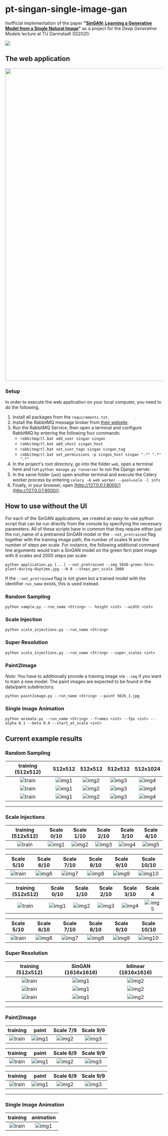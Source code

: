 # pt-singan-single-image-gan

Inofficial implementation of the paper __"[SinGAN: Learning a Generative Model from a Single Natural Image](https://arxiv.org/pdf/1905.01164.pdf)"__ as a project for the _Deep Generative Models_ lecture at TU Darmstadt SS2020.

<a href="https://github.com/jonasgrebe/pt-singan-single-image-gan/graphs/contributors">
  <img src="https://contributors-img.web.app/image?repo=jonasgrebe/pt-singan-single-image-gan" />
</a>

## The web application
<img src="https://github.com/jonasgrebe/pt-singan-single-image-gan/blob/master/img/ui.jpg" width="1000">

### Setup
In order to execute the web application on your local computer, you need to do the following.
1. Install all packages from the `requirements.txt`.
2. Install the RabbitMQ message broker from [their website](https://www.rabbitmq.com/install-windows.html#service).
3. Run the RabbitMQ Service, then open a terminal and configure RabbitMQ by entering the following four commands:
   * `rabbitmqctl.bat add_user singan singan`
   * `rabbitmqctl.bat add_vhost singan_host`
   * `rabbitmqctl.bat set_user_tags singan singan_tag`
   * `rabbitmqctl.bat set_permissions -p singan_host singan ".*" ".*" ".*" `
4. In the project's root directory, go into the folder `web`, open a terminal here and run `python manage.py runserver` 
to run the Django server.
5. In the same folder (`web`) open another terminal and execute the Celery worker process by entering
`celery -A web worker --pool=solo -l info`
6. Finally, in your browser, open [http://127.0.0.1:8000/](http://127.0.0.1:8000/).

## How to use without the UI

For each of the SinGAN applications, we created an easy-to-use python script that can be run directly from the console by specifying the necessary parameters. All of these scripts have in common that they require either just the run_name of a pretrained SinGAN model or the ```--not_pretrained``` flag together with the training image path, the number of scales N and the number of steps per scale. For instance, the following additional command line arguments would train a SinGAN model on the green fern plant image with 8 scales and 2000 steps per scale:

```console
python application.py [...] --not_pretrained --img 5026-green-fern-plant-during-daytime.jpg --N 8 --steps_per_scale 2000
```

If the ```--not_pretrained``` flag is not given but a trained model with the identifier ```run_name``` exists, this is used instead.

### Random Sampling

```console
python sample.py --run_name <String> -- height <int> --width <int>
```

### Scale Injection

```console
python scale_injections.py --run_name <String>
```

### Super Resolution

```console
python scale_injections.py --run_name <String> --super_scales <int>
```

### Paint2Image
_Note_: You have to additionally provide a training image via ```--img``` if you want to train a new model. The paint images are expected to be found in the data/paint subdirectory.

```console
python paint2image.py --run_name <String> --paint 5026_1.jpg
```
### Single Image Animation

```console
python animate.py --run_name <String> --frames <int> --fps <int> --alpha 0.1 --beta 0.9 --start_at_scale <int>
```

## Current example results

### Random Sampling

training (512x512)         |         512x512           |         512x512           |          512x512          |         512x1024
:-------------------------:|:-------------------------:|:-------------------------:|:-------------------------:|:-------------------------:
![train](https://github.com/jonasgrebe/pt-singan-single-image-gan/blob/master/data/5026-green-fern-plant-during-daytime.jpg) |![img1](https://github.com/jonasgrebe/pt-singan-single-image-gan/blob/master/samples/singan_5026/0_0.jpg) |![img2](https://github.com/jonasgrebe/pt-singan-single-image-gan/blob/master/samples/singan_5026/0_1.jpg) |![img3](https://github.com/jonasgrebe/pt-singan-single-image-gan/blob/master/samples/singan_5026/0_2.jpg) |![img4](https://github.com/jonasgrebe/pt-singan-single-image-gan/blob/master/samples/singan_5026/size_512x1024.jpg) 
![train](https://github.com/jonasgrebe/pt-singan-single-image-gan/blob/master/data/473-brown-rock-wall.jpg) |![img1](https://github.com/jonasgrebe/pt-singan-single-image-gan/blob/master/samples/singan_473/0_0.jpg) |![img2](https://github.com/jonasgrebe/pt-singan-single-image-gan/blob/master/samples/singan_473/0_1.jpg) |![img3](https://github.com/jonasgrebe/pt-singan-single-image-gan/blob/master/samples/singan_473/0_2.jpg) |![img4](https://github.com/jonasgrebe/pt-singan-single-image-gan/blob/master/samples/singan_473/size_512x1024.jpg) 
![train](https://github.com/jonasgrebe/pt-singan-single-image-gan/blob/master/data/1497-calm-body-of-water-near-tall-trees-during-daytime.jpg)  |![img1](https://github.com/jonasgrebe/pt-singan-single-image-gan/blob/master/samples/singan_1497/0_0.jpg) |![img2](https://github.com/jonasgrebe/pt-singan-single-image-gan/blob/master/samples/singan_1497/0_1.jpg) |![img3](https://github.com/jonasgrebe/pt-singan-single-image-gan/blob/master/samples/singan_1497/0_2.jpg) |![img4](https://github.com/jonasgrebe/pt-singan-single-image-gan/blob/master/samples/singan_1497/size_512x1024.jpg) 

----

### Scale Injections

training (512x512)         |         Scale 0/10           |         Scale 1/10           |          Scale 2/10          |         Scale 3/10   |         Scale 4/10
:-------------------------:|:-------------------------:|:-------------------------:|:-------------------------:|:-------------------------:|:-------------------------:
![train](https://github.com/jonasgrebe/pt-singan-single-image-gan/blob/master/data/5026-green-fern-plant-during-daytime.jpg) |![img1](https://github.com/jonasgrebe/pt-singan-single-image-gan/blob/master/samples/singan_5026/inj_0.jpg) |![img2](https://github.com/jonasgrebe/pt-singan-single-image-gan/blob/master/samples/singan_5026/inj_1.jpg) |![img3](https://github.com/jonasgrebe/pt-singan-single-image-gan/blob/master/samples/singan_5026/inj_2.jpg) |![img4](https://github.com/jonasgrebe/pt-singan-single-image-gan/blob/master/samples/singan_5026/inj_3.jpg) |![img5](https://github.com/jonasgrebe/pt-singan-single-image-gan/blob/master/samples/singan_5026/inj_4.jpg) 

Scale 5/10         |         Scale 6/10          |         Scale 7/10           |          Scale 8/10          |         Scale 9/10 |         Scale 10/10
:-------------------------:|:-------------------------:|:-------------------------:|:-------------------------:|:-------------------------:|:-------------------------:
![train](https://github.com/jonasgrebe/pt-singan-single-image-gan/blob/master/samples/singan_5026/inj_4.jpg) |![img6](https://github.com/jonasgrebe/pt-singan-single-image-gan/blob/master/samples/singan_5026/inj_5.jpg) |![img7](https://github.com/jonasgrebe/pt-singan-single-image-gan/blob/master/samples/singan_5026/inj_6.jpg) |![img8](https://github.com/jonasgrebe/pt-singan-single-image-gan/blob/master/samples/singan_5026/inj_7.jpg) |![img9](https://github.com/jonasgrebe/pt-singan-single-image-gan/blob/master/samples/singan_5026/inj_8.jpg) |![img10](https://github.com/jonasgrebe/pt-singan-single-image-gan/blob/master/samples/singan_5026/inj_9.jpg) |![img11](https://github.com/jonasgrebe/pt-singan-single-image-gan/blob/master/samples/singan_5026/inj_10.jpg)

training (512x512)         |         Scale 0/10           |         Scale 1/10          |          Scale 2/10          |         Scale 3/10   |         Scale 4
:-------------------------:|:-------------------------:|:-------------------------:|:-------------------------:|:-------------------------:|:-------------------------:
![train](https://github.com/jonasgrebe/pt-singan-single-image-gan/blob/master/data/473-brown-rock-wall.jpg) |![img1](https://github.com/jonasgrebe/pt-singan-single-image-gan/blob/master/samples/singan_473/inj_0.jpg) |![img2](https://github.com/jonasgrebe/pt-singan-single-image-gan/blob/master/samples/singan_473/inj_1.jpg) |![img3](https://github.com/jonasgrebe/pt-singan-single-image-gan/blob/master/samples/singan_473/inj_2.jpg) |![img4](https://github.com/jonasgrebe/pt-singan-single-image-gan/blob/master/samples/singan_473/inj_3.jpg) |![img5](https://github.com/jonasgrebe/pt-singan-single-image-gan/blob/master/samples/singan_473/inj_4.jpg) 

Scale 5/10         |         Scale 6/10          |         Scale 7/10           |          Scale 8/10          |         Scale 9/10 |         Scale 10/10
:-------------------------:|:-------------------------:|:-------------------------:|:-------------------------:|:-------------------------:|:-------------------------:
![train](https://github.com/jonasgrebe/pt-singan-single-image-gan/blob/master/samples/singan_473/inj_4.jpg) |![img6](https://github.com/jonasgrebe/pt-singan-single-image-gan/blob/master/samples/singan_473/inj_5.jpg) |![img7](https://github.com/jonasgrebe/pt-singan-single-image-gan/blob/master/samples/singan_473/inj_6.jpg) |![img8](https://github.com/jonasgrebe/pt-singan-single-image-gan/blob/master/samples/singan_473/inj_7.jpg) |![img9](https://github.com/jonasgrebe/pt-singan-single-image-gan/blob/master/samples/singan_473/inj_8.jpg) |![img10](https://github.com/jonasgrebe/pt-singan-single-image-gan/blob/master/samples/singan_473/inj_9.jpg) |![img11](https://github.com/jonasgrebe/pt-singan-single-image-gan/blob/master/samples/singan_473/inj_10.jpg)

### Super Resolution

training (512x512)         |       SinGAN  (1616x1616)     |         bilinear (1616x1616)          |  
:-------------------------:|:-------------------------:|:-------------------------:|
![train](https://github.com/jonasgrebe/pt-singan-single-image-gan/blob/master/data/5026-green-fern-plant-during-daytime.jpg) | ![img1](https://github.com/jonasgrebe/pt-singan-single-image-gan/blob/master/samples/singan_5026/img_sr_4r.jpg) | ![img2](https://github.com/jonasgrebe/pt-singan-single-image-gan/blob/master/samples/singan_5026/img_bilinear_4r.jpg)
![train](https://github.com/jonasgrebe/pt-singan-single-image-gan/blob/master/data/5739-black-nike-slide-sandals-on-swimming-pool.jpg) | ![img1](https://github.com/jonasgrebe/pt-singan-single-image-gan/blob/master/samples/singan_5739/img_sr_4r.jpg) | ![img2](https://github.com/jonasgrebe/pt-singan-single-image-gan/blob/master/samples/singan_5739/img_bilinear_4r.jpg)
![train](https://github.com/jonasgrebe/pt-singan-single-image-gan/blob/master/data/856-zebra-in-savanna.jpg) | ![img1](https://github.com/jonasgrebe/pt-singan-single-image-gan/blob/master/samples/singan_856/img_sr_4r.jpg) | ![img2](https://github.com/jonasgrebe/pt-singan-single-image-gan/blob/master/samples/singan_856/img_bilinear_4r.jpg)

----

### Paint2Image
training       |       paint   |   Scale 7/9   |    Scale 9/9
:-------------------------:|:-------------------------:|:-------------------------:|:-------------------------:|
![train](https://github.com/jonasgrebe/pt-singan-single-image-gan/blob/master/data/5026-green-fern-plant-during-daytime.jpg)  | ![img1](https://github.com/jonasgrebe/pt-singan-single-image-gan/blob/master/data/paint/5026_1.jpg)| ![img2](https://github.com/jonasgrebe/pt-singan-single-image-gan/blob/master/samples/singan_5026/paint_5026_1_7.jpg) | ![img3](https://github.com/jonasgrebe/pt-singan-single-image-gan/blob/master/samples/singan_5026/paint_5026_1_9.jpg)

training       |       paint   |   Scale 6/9   |    Scale 9/9
:-------------------------:|:-------------------------:|:-------------------------:|:-------------------------:|
![train](https://github.com/jonasgrebe/pt-singan-single-image-gan/blob/master/data/5739-black-nike-slide-sandals-on-swimming-pool.jpg)  | ![img1](https://github.com/jonasgrebe/pt-singan-single-image-gan/blob/master/data/paint/5793_0.jpg)| ![img2](https://github.com/jonasgrebe/pt-singan-single-image-gan/blob/master/samples/singan_5739/paint_5793_0_6.jpg) | ![img3](https://github.com/jonasgrebe/pt-singan-single-image-gan/blob/master/samples/singan_5739/paint_5793_0_9.jpg)

training       |       paint   |   Scale 6/9   |    Scale 9/9
:-------------------------:|:-------------------------:|:-------------------------:|:-------------------------:|
![train](https://github.com/jonasgrebe/pt-singan-single-image-gan/blob/master/data/473-brown-rock-wall.jpg)  | ![img1](https://github.com/jonasgrebe/pt-singan-single-image-gan/blob/master/data/paint/473_1.jpg)| ![img2](https://github.com/jonasgrebe/pt-singan-single-image-gan/blob/master/samples/singan_473/paint_473_1_6.jpg) | ![img3](https://github.com/jonasgrebe/pt-singan-single-image-gan/blob/master/samples/singan_473/paint_473_1_9.jpg)
----

### Single Image Animation

training       |       animation   |
:-------------------------:|:-------------------------:|
![train](https://github.com/jonasgrebe/pt-singan-single-image-gan/blob/master/data/lightning.jpg) | ![img1](https://github.com/jonasgrebe/pt-singan-single-image-gan/blob/master/samples/singan_lightning/animation.gif)
